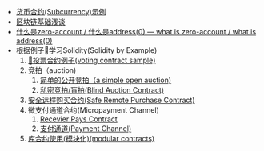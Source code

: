 - [货币合约(Subcurrency)示例](SolidityByExample/subcurrency-sample.sol)
- [区块链基础浅谈](./BlockchainBasics.md)
- [什么是zero-account / 什么是address(0) — what is zero-account / what is address(0)](./WhatIsZeroAccount.md)
- 根据例子🌰学习Solidity(Solidity by Example)
  1. [🌰投票合约例子(voting contract sample)](SolidityByExample/voting-sample.sol)
  2. 竞拍（auction)
     1. [简单的公开竞拍（a simple open auction)](SolidityByExample/simple-open-auction.sol)
     2. [私密竞拍/盲拍(Blind Auction Contract)](SolidityByExample/blind-auction.sol)
  3. [安全远程购买合约(Safe Remote Purchase Contract)](SolidityByExample/safe-remote-purchase.sol)
  4. 微支付通道合约(Micropayment Channel)
     1. [Recevier Pays Contract](SolidityByExample/Micropayment/receiver-pays.sol)
     2. [支付通道(Payment Channel)](SolidityByExample/Micropayment/simple-payment-channel.sol)
  5. [库合约使用(模块化)(modular contracts)](SolidityByExample/modular-contracts-sample.sol)
